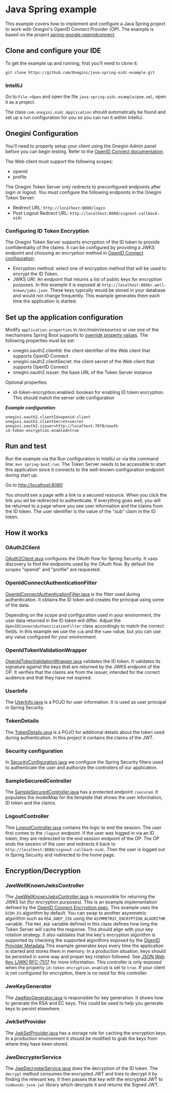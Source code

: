 # Java Spring example
This example covers how to implement and configure a Java Spring project to work with Onegini's OpenID Connect Provider (OP). The example is based on the
project [spring-google-openidconnect](https://github.com/fromi/spring-google-openidconnect).

## Clone and configure your IDE
To get the example up and running, first you'll need to clone it:

`git clone https://github.com/Onegini/java-spring-oidc-example.git`

### IntelliJ

Go to `File->Open` and open the file `java-spring-oidc-example/pom.xml`, open it as a project.

The class `com.onegini.oidc.Application` should automatically be found and set up a run configuration for you so you can run it within IntelliJ.

## Onegini Configuration
You'll need to properly setup your client using the Onegini Admin panel before you can begin testing.
Refer to the [OpenID Connect documentation](https://docs.onegini.com/msp/5.0/token-server/topics/oidc/index.html). 

The Web client must support the following scopes:
  * openid
  * profile
  
The Onegini Token Server only redirects to preconfigured endpoints after login or logout. You must configure the following endpoints in the Onegini Token Server:
  * Redirect URL: `http://localhost:8080/login`
  * Post Logout Redirect URL: `http://localhost:8080/signout-callback-oidc`
  
### Configuring ID Token Encryption
The Onegini Token Server supports encryption of the ID token to provide confidentiality of the claims. It can be configured by providing a JWKS endpoint and 
choosing an encryption method in [OpenID Connect configuration](https://docs.onegini.com/msp/5.0/token-server/topics/web-clients/web-client-configuration.html#enabling-openid-connect-capability):
  * Encryption method: select one of encryption method that will be used to encrypt the ID Token.
  * JWKS URI: An endpoint that returns a list of public keys for encryption purposes. In this example it is exposed at 
  `http://localhost:8080/.well-known/jwks.json`. These keys typically would be stored in your database and would not change frequently. This example generates 
  them each time the application is started.

## Set up the application configuration

Modify `application.properties` in _/src/main/resources_ or use one of the mechanisms Spring Boot supports to [override property values](https://docs.spring.io/spring-boot/docs/current/reference/html/howto-properties-and-configuration.html).
The following properties must be set:

  * onegini.oauth2.clientId: the client identifier of the Web client that supports OpenID Connect
  * onegini.oauth2.clientSecret: the client secret of the Web client that supports OpenID Connect
  * onegini.oauth2.issuer: the base URL of the Token Server instance
  
Optional properties:  
  * id-token-encryption.enabled: boolean for enabling ID token encryption. This should match the server side configuration

___Example configuration___

```
onegini.oauth2.clientId=openid-client
onegini.oauth2.clientSecret=secret
onegini.oauth2.issuer=http://localhost:7878/oauth
id-token-encryption.enabled=true
```

## Run and test
Run the example via the Run configuration in IntelliJ or via the command line: `mvn spring-boot:run`. The Token Server needs to be accessible to start this 
application since it connects to the well-known-configuration endpoint during start up.

Go to [http://localhost:8080](http://localhost:8080) 

You should see a page with a link to a secured resource. When you click the link you wil be redirected to authenticate. If everything goes well, you will be 
returned to a page where you see user information and the claims from the ID token. The user identifier is the value of the "sub" claim in the ID token.
            
## How it works

### OAuth2Client
[OAuth2Client.java](src/main/java/com/onegini/oidc/security/OAuth2Client.java) configures the OAuth flow for Spring Security. It uses discovery 
to find the endpoints used by the OAuth flow. By default the scopes "openid" and "profile" are requested.

### OpenIdConnectAuthenticationFilter
[OpenIdConnectAuthenticationFilter.java](src/main/java/com/onegini/oidc/security/OpenIdConnectAuthenticationFilter.java) is the filter used during
authentication. It obtains the ID token and creates the principal using some of the data.

Depending on the scope and configuration used in your environment, the user data returned in the ID token will differ. Adjust the 
`OpenIDConnectAuthenticationFilter` class accordingly to match the correct fields.
In this example we use the `sub` and the `name` value, but you can use any value configured for your environment.

### OpenIdTokenValidationWrapper
[OpenIdTokenValidationWrapper.java](src/main/java/com/onegini/oidc/security/OpenIdTokenValidatorWrapper.java) validates the ID token. It validates
its signature against the keys that are returned by the JWKS endpoint of the OP. It verifies that the claims are from the issuer, intended for the correct 
audience and that they have not expired.

### UserInfo
The [UserInfo.java](src/main/java/com/onegini/oidc/model/UserInfo.java) is a POJO for user information. It is used as user principal in Spring 
Security.

### TokenDetails
The [TokenDetails.java](src/main/java/com/onegini/oidc/model/TokenDetails.java) is a POJO for additional details about the token used during 
authentication. In this project it contains the claims of the JWT.

### Security configuration
In [SecurityConfiguration.java](src/main/java/com/onegini/oidc/security/SecurityConfiguration.java) we configure the Spring Security filters used 
to authenticate the user and authorize the controllers of our application.

### SampleSecuredController
The [SampleSecuredController.java](src/main/java/com/onegini/oidc/SampleSecuredController.java) has a protected endpoint `/secured`. It populates
the modelMap for the template that shows the user information, ID token and the claims.

### LogoutController
Thie [LogoutController.java](src/main/java/com/onegini/oidc/LogoutController.java) contains the logic to end the session. The user first comes to
the `/logout` endpoint. If the user was logged in via an ID token, they are redirected to the end session endpoint of the OP. The OP ends the session of the 
user and redirects it back to `http://localhost:8080/signout-callback-oidc`. Then the user is logged out in Spring Security and redirected to the home page.

## Encryption/Decryption

### JweWellKnownJwksController
The [JweWellKnownJwksController.java](src/main/java/com/onegini/oidc/JweWellKnownJwksController.java) is responsible for returning the JWKS list (for encryption 
purposes). This is an example implementation defined by the [OpenID Connect Encryption spec](https://openid.net/specs/openid-connect-core-1_0.html#RotateEncKeys).
This example uses the `ECDH_ES` algorithm by default. You can swap to another asymmetric algorithm such as `RSA_OAEP_256` using the 
`ASYMMETRIC_ENCRYPTION_ALGORITHM` variable. The `MAX_AGE` variable defined in this class defines how long the Token Server will cache the response.
This should align with your key rotation strategy. It also validates that the key's encryption algorithm is supported by checking the supported algorithms 
exposed by the [OpenID Provider Metadata](https://openid.net/specs/openid-connect-discovery-1_0.html#ProviderMetadata) This example generates keys every time 
the application is started and stores them in memory. In a production situation, keys should be persisted in some way and proper key rotation followed. See 
[JSON Web Key (JWK) RFC-7517](https://tools.ietf.org/html/rfc7517) for more information. This controller is only exposed when the property
`id-token-encryption.enabled` is set to `true`. If your client is not configured for encryption, there is no need for this controller.

### JweKeyGenerator
The [JweKeyGenerator.java](src/main/java/com/onegini/oidc/encryption/JweKeyGenerator.java) is responsible for key generation. It shows how to generate the RSA 
and EC keys. This could be used to help you generate keys to persist elsewhere.

### JwkSetProvider
The [JwkSetProvider.java](src/main/java/com/onegini/oidc/encryption/JwkSetProvider.java) has a storage role for caching the encryption keys. In a production 
environment it should be modified to grab the keys from where they have been stored.

### JweDecrypterService
The [JweDecrypterService.java](src/main/java/com/onegini/oidc/encryption/JweDecrypterService.java) does the decryption of the ID token. The `decrypt` 
method consumes the encrypted JWT and tries to decrypt it by finding the relevant key. It then passes that key with the encrypted JWT to `nimbusds-jose-jwt` 
library which decrypts it and returns the Signed JWT.